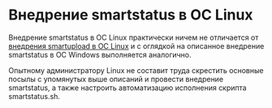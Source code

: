 # Внедрение smartstatus  в ОС Linux

Внедрение smartstatus в ОС Linux практически ничем не отличается от [внедрения smartupload в ОС Linux](72-smartupload-implementation-linux.md) и 
с оглядкой на описанное внедрение smartstatus в ОС Windows выполняется аналогично.

Опытному администратору Linux не составит труда скрестить основные посылы с упомянутых выше описаний и провести внедрение 
smartstatus, а также настроить автоматизацию исполнения скрипта smartstatus.sh.